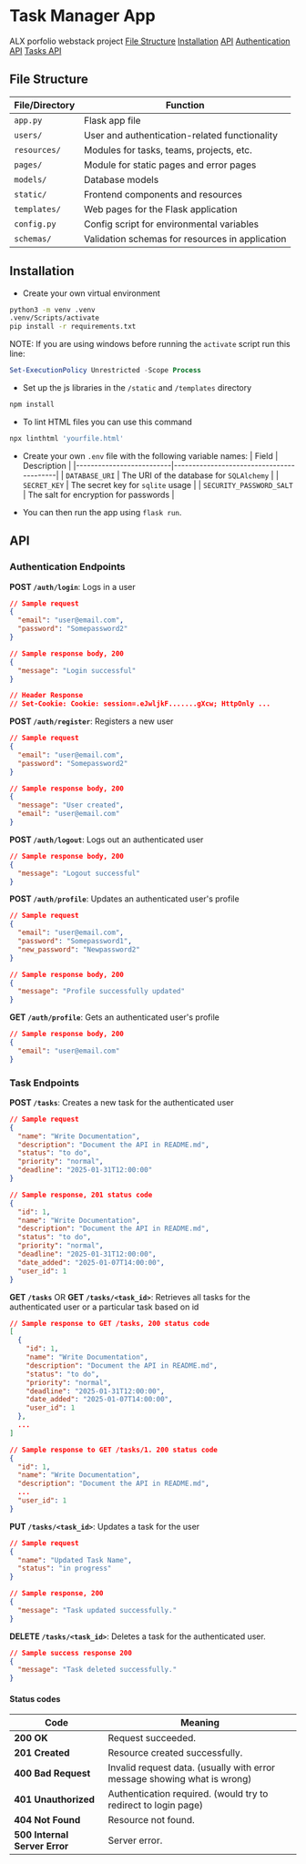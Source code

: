 # Task Manager App
ALX porfolio webstack project
[File Structure](#file-structure)
[Installation](#installation)
[API](#api)
  [Authentication API](#authentication-endpoints)
  [Tasks API](#task-endpoints)


## File Structure
| File/Directory | Function                                        |
|----------------|-------------------------------------------------|
| `app.py`       | Flask app file                                  |
| `users/`       | User and authentication-related functionality   |
| `resources/`   | Modules for tasks, teams, projects, etc.        |
| `pages/`       | Module for static pages and error pages         |
| `models/`      | Database models                                 |
| `static/`      | Frontend components and resources               |
| `templates/`   | Web pages for the Flask application             |
| `config.py`    | Config script for environmental variables       |
| `schemas/`     | Validation schemas for resources in application |

## Installation
* Create your own virtual environment
```bash
python3 -m venv .venv
.venv/Scripts/activate
pip install -r requirements.txt
```

  NOTE: If you are using windows before running the `activate` script run this line:

```powershell
Set-ExecutionPolicy Unrestricted -Scope Process
```

* Set up the js libraries in the `/static` and `/templates` directory
```bash
npm install
```

* To lint HTML files you can use this command
```bash
npx linthtml 'yourfile.html'
```

* Create your own `.env` file with the following variable names:
  | Field                    | Description                              |
  |--------------------------|------------------------------------------|
  | `DATABASE_URI`           | The URI of the database for `SQLAlchemy` |
  | `SECRET_KEY`             | The secret key for `sqlite` usage        |
  | `SECURITY_PASSWORD_SALT` | The salt for encryption for passwords    |

* You can then run the app using `flask run`.

## API
### Authentication Endpoints
**POST `/auth/login`**: Logs in a user
```json
// Sample request
{
  "email": "user@email.com",
  "password": "Somepassword2"
}

// Sample response body, 200
{
  "message": "Login successful"
}

// Header Response
// Set-Cookie: Cookie: session=.eJwljkF.......gXcw; HttpOnly ...
```
**POST `/auth/register`**: Registers a new user
```json
// Sample request
{
  "email": "user@email.com",
  "password": "Somepassword2"
}

// Sample response body, 200
{
  "message": "User created",
  "email": "user@email.com"
}
```

**POST `/auth/logout`**: Logs out an authenticated user
```json
// Sample response body, 200
{
  "message": "Logout successful"
}
```

**POST `/auth/profile`**: Updates an authenticated user's profile
```json
// Sample request
{
  "email": "user@email.com",
  "password": "Somepassword1",
  "new_password": "Newpassword2"
}

// Sample response body, 200
{
  "message": "Profile successfully updated"
}
```

**GET `/auth/profile`**: Gets an authenticated user's profile
```json
// Sample response body, 200
{
  "email": "user@email.com"
}
```

### Task Endpoints
**POST `/tasks`**: Creates a new task for the authenticated user

```json
// Sample request
{
  "name": "Write Documentation",
  "description": "Document the API in README.md",
  "status": "to do",
  "priority": "normal",
  "deadline": "2025-01-31T12:00:00"
}

// Sample response, 201 status code
{
  "id": 1,
  "name": "Write Documentation",
  "description": "Document the API in README.md",
  "status": "to do",
  "priority": "normal",
  "deadline": "2025-01-31T12:00:00",
  "date_added": "2025-01-07T14:00:00",
  "user_id": 1
}
```

**GET `/tasks`** OR **GET `/tasks/<task_id>`**: Retrieves all tasks for the authenticated user or a particular task based on id
```json
// Sample response to GET /tasks, 200 status code
[
  {
    "id": 1,
    "name": "Write Documentation",
    "description": "Document the API in README.md",
    "status": "to do",
    "priority": "normal",
    "deadline": "2025-01-31T12:00:00",
    "date_added": "2025-01-07T14:00:00",
    "user_id": 1
  },
  ...
]

// Sample response to GET /tasks/1. 200 status code
{
  "id": 1,
  "name": "Write Documentation",
  "description": "Document the API in README.md",
  ...
  "user_id": 1
}
```

**PUT `/tasks/<task_id>`**: Updates a task for the user
```json
// Sample request
{
  "name": "Updated Task Name",
  "status": "in progress"
}

// Sample response, 200
{
  "message": "Task updated successfully."
}
```

**DELETE `/tasks/<task_id>`**: Deletes a task for the authenticated user.

```json
// Sample success response 200
{
  "message": "Task deleted successfully."
}
```

#### Status codes
| Code                          | Meaning                                                                  |
|-------------------------------|--------------------------------------------------------------------------|
| **200 OK**                    | Request succeeded.                                                       |
| **201 Created**               | Resource created successfully.                                           |
| **400 Bad Request**           | Invalid request data. (usually with error message showing what is wrong) |
| **401 Unauthorized**          | Authentication required. (would try to redirect to login page)           |
| **404 Not Found**             | Resource not found.                                                      |
| **500 Internal Server Error** | Server error.                                                            |
